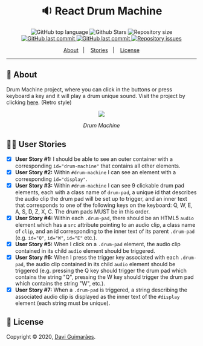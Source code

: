 <h1 align="center">
  🔉 React Drum Machine
  <br>
</h1>

<p align="center">
  <img alt="GitHub top language" src="https://img.shields.io/github/languages/top/davigl/drum-machine.svg?style=for-the-badge">

  <img alt="Github Stars" src="https://img.shields.io/github/stars/Davigl/drum-machine?style=for-the-badge&color=orange">

  <img alt="Repository size" src="https://img.shields.io/github/repo-size/Davigl/drum-machine?style=for-the-badge&color=blueviolet">

  <a href="https://github.com/Davigl/drum-machine/commits/master">
    <img alt="GitHub last commit" src="https://img.shields.io/github/last-commit/Davigl/drum-machine?style=for-the-badge&color=ff69b4">
  </a>
  
  <a href="https://github.com/Davigl/drum-machine/stargazers">
    <img alt="GitHub last commit" src="https://img.shields.io/github/stars/Davigl/drum-machine?style=for-the-badge&color=9cf">
  </a>

  <a href="https://github.com/Davigl/drum-machine/issues">
    <img alt="Repository issues" src="https://img.shields.io/github/issues/Davigl/drum-machine?style=for-the-badge&color=yellow">
  </a>
</p>

<p align="center">
  <a href="#thinking-about">About</a>&nbsp;&nbsp;&nbsp;|&nbsp;&nbsp;&nbsp;
  <a href="#ok_woman-user-stories">Stories</a>&nbsp;&nbsp;&nbsp;|&nbsp;&nbsp;&nbsp;
  <a href="#memo-license">License</a>
</p>

***

## :thinking: About

Drum Machine project, where you can click in the buttons or press keyboard a key and it will play a drum unique sound. Visit the project by clicking [here](http://eudavi-drum-machine.netlify.com/). (Retro style)

<div align="center">

![](https://i.imgur.com/rcSVBW4.gif)

*Drum Machine*

</div>

## :ok_woman: User Stories 

- [x] <strong>User Story #1:</strong> I should be able to see an outer container with a corresponding <code>id="drum-machine"</code> that contains all other elements.   
- [x] <strong>User Story #2:</strong> Within <code>#drum-machine</code> I can see an element with a corresponding <code>id="display"</code>.   
- [x] <strong>User Story #3:</strong> Within <code>#drum-machine</code> I can see 9 clickable drum pad elements, each with a class name of <code>drum-pad</code>, a unique id that describes the audio clip the drum pad will be set up to trigger, and an inner text that corresponds to one of the following keys on the keyboard: Q, W, E, A, S, D, Z, X, C. The drum pads MUST be in this order.   
- [x] <strong>User Story #4:</strong> Within each <code>.drum-pad</code>, there should be an HTML5 <code>audio</code> element which has a <code>src</code> attribute pointing to an audio clip, a class name of <code>clip</code>, and an id corresponding to the inner text of its parent <code>.drum-pad</code> (e.g. <code>id="Q"</code>, <code>id="W"</code>, <code>id="E"</code> etc.).   
- [x] <strong>User Story #5:</strong> When I click on a <code>.drum-pad</code> element, the audio clip contained in its child <code>audio</code> element should be triggered.   
- [x] <strong>User Story #6:</strong> When I press the trigger key associated with each <code>.drum-pad</code>, the audio clip contained in its child <code>audio</code> element should be triggered (e.g. pressing the Q key should trigger the drum pad which contains the string "Q", pressing the W key should trigger the drum pad which contains the string "W", etc.).   
- [x] <strong>User Story #7:</strong> When a <code>.drum-pad</code> is triggered, a string describing the associated audio clip is displayed as the inner text of the <code>#display</code> element (each string must be unique).   

## :memo: License

Copyright © 2020, [Davi Guimarães](https://github.com/davigl).
